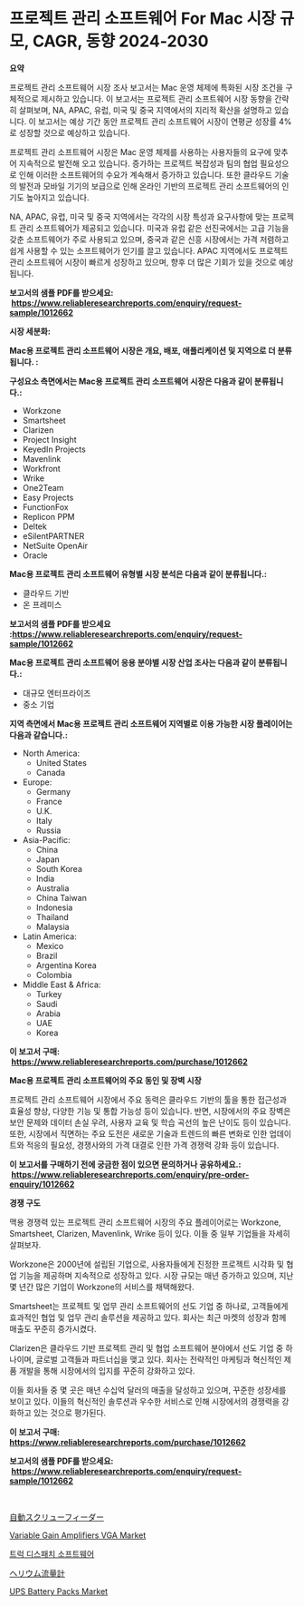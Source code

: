 <p><h1>프로젝트 관리 소프트웨어 For Mac 시장 규모, CAGR, 동향 2024-2030</h1></p><p><strong>요약</strong></p>
<p><p>프로젝트 관리 소프트웨어 시장 조사 보고서는 Mac 운영 체제에 특화된 시장 조건을 구체적으로 제시하고 있습니다. 이 보고서는 프로젝트 관리 소프트웨어 시장 동향을 간략히 살펴보며, NA, APAC, 유럽, 미국 및 중국 지역에서의 지리적 확산을 설명하고 있습니다. 이 보고서는 예상 기간 동안 프로젝트 관리 소프트웨어 시장이 연평균 성장률 4%로 성장할 것으로 예상하고 있습니다.</p><p>프로젝트 관리 소프트웨어 시장은 Mac 운영 체제를 사용하는 사용자들의 요구에 맞추어 지속적으로 발전해 오고 있습니다. 증가하는 프로젝트 복잡성과 팀의 협업 필요성으로 인해 이러한 소프트웨어의 수요가 계속해서 증가하고 있습니다. 또한 클라우드 기술의 발전과 모바일 기기의 보급으로 인해 온라인 기반의 프로젝트 관리 소프트웨어의 인기도 높아지고 있습니다.</p><p>NA, APAC, 유럽, 미국 및 중국 지역에서는 각각의 시장 특성과 요구사항에 맞는 프로젝트 관리 소프트웨어가 제공되고 있습니다. 미국과 유럽 같은 선진국에서는 고급 기능을 갖춘 소프트웨어가 주로 사용되고 있으며, 중국과 같은 신흥 시장에서는 가격 저렴하고 쉽게 사용할 수 있는 소프트웨어가 인기를 끌고 있습니다. APAC 지역에서도 프로젝트 관리 소프트웨어 시장이 빠르게 성장하고 있으며, 향후 더 많은 기회가 있을 것으로 예상됩니다.</p></p>
<p><strong>보고서의 샘플 PDF를 받으세요: &nbsp;<a href="https://www.reliableresearchreports.com/enquiry/request-sample/1012662">https://www.reliableresearchreports.com/enquiry/request-sample/1012662</a></strong></p>
<p><strong>시장 세분화:</strong></p>
<p><strong> Mac용 프로젝트 관리 소프트웨어 시장은 개요, 배포, 애플리케이션 및 지역으로 더 분류됩니다. :</strong></p>
<p><strong>구성요소 측면에서는 Mac용 프로젝트 관리 소프트웨어 시장은 다음과 같이 분류됩니다.:</strong></p>
<p><ul><li>Workzone</li><li>Smartsheet</li><li>Clarizen</li><li>Project Insight</li><li>KeyedIn Projects</li><li>Mavenlink</li><li>Workfront</li><li>Wrike</li><li>One2Team</li><li>Easy Projects</li><li>FunctionFox</li><li>Replicon PPM</li><li>Deltek</li><li>eSilentPARTNER</li><li>NetSuite OpenAir</li><li>Oracle</li></ul></p>
<p><strong> Mac용 프로젝트 관리 소프트웨어 유형별 시장 분석은 다음과 같이 분류됩니다.:</strong></p>
<p><ul><li>클라우드 기반</li><li>온 프레미스</li></ul></p>
<p><strong>보고서의 샘플 PDF를 받으세요 :<a href="https://www.reliableresearchreports.com/enquiry/request-sample/1012662">https://www.reliableresearchreports.com/enquiry/request-sample/1012662</a></strong></p>
<p><strong> Mac용 프로젝트 관리 소프트웨어 응용 분야별 시장 산업 조사는 다음과 같이 분류됩니다.:</strong></p>
<p><ul><li>대규모 엔터프라이즈</li><li>중소 기업</li></ul></p>
<p><strong>지역 측면에서 Mac용 프로젝트 관리 소프트웨어 지역별로 이용 가능한 시장 플레이어는 다음과 같습니다.:</strong></p>
<p><ul>
    <li>
        North America:
        <ul>
            <li>United States</li>
            <li>Canada</li>
        </ul>
    </li>
    <li>
        Europe:
        <ul>
            <li>Germany</li>
            <li>France</li>
            <li>U.K.</li>
            <li>Italy</li>
            <li>Russia</li>
        </ul>
    </li>
    <li>
        Asia-Pacific:
        <ul>
            <li>China</li>
            <li>Japan</li>
            <li>South Korea</li>
            <li>India</li>
            <li>Australia</li>
            <li>China Taiwan</li>
            <li>Indonesia</li>
            <li>Thailand</li>
            <li>Malaysia</li>
        </ul>
    </li>
    <li>
        Latin America:
        <ul>
            <li>Mexico</li>
            <li>Brazil</li>
            <li>Argentina Korea</li>
            <li>Colombia</li>
        </ul>
    </li>
    <li>
        Middle East & Africa:
        <ul>
            <li>Turkey</li>
            <li>Saudi</li>
            <li>Arabia</li>
            <li>UAE</li>
            <li>Korea</li>
        </ul>
    </li>
    </ul></p>
<p><strong>이 보고서 구매: &nbsp;<a href="https://www.reliableresearchreports.com/purchase/1012662">https://www.reliableresearchreports.com/purchase/1012662</a></strong></p>
<p><strong>Mac용 프로젝트 관리 소프트웨어의 주요 동인 및 장벽 시장</strong></p>
<p><p>프로젝트 관리 소프트웨어 시장에서 주요 동력은 클라우드 기반의 툴을 통한 접근성과 효율성 향상, 다양한 기능 및 통합 가능성 등이 있습니다. 반면, 시장에서의 주요 장벽은 보안 문제와 데이터 손실 우려, 사용자 교육 및 학습 곡선의 높은 난이도 등이 있습니다. 또한, 시장에서 직면하는 주요 도전은 새로운 기술과 트렌드의 빠른 변화로 인한 업데이트와 적응의 필요성, 경쟁사와의 가격 대결로 인한 가격 경쟁력 강화 등이 있습니다.</p></p>
<p><strong>이 보고서를 구매하기 전에 궁금한 점이 있으면 문의하거나 공유하세요.: &nbsp;<a href="https://www.reliableresearchreports.com/enquiry/pre-order-enquiry/1012662">https://www.reliableresearchreports.com/enquiry/pre-order-enquiry/1012662</a></strong></p>
<p><strong>경쟁 구도</strong></p>
<p><p>맥용 경쟁력 있는 프로젝트 관리 소프트웨어 시장의 주요 플레이어로는 Workzone, Smartsheet, Clarizen, Mavenlink, Wrike 등이 있다. 이들 중 일부 기업들을 자세히 살펴보자.</p><p>Workzone은 2000년에 설립된 기업으로, 사용자들에게 진정한 프로젝트 시각화 및 협업 기능을 제공하며 지속적으로 성장하고 있다. 시장 규모는 매년 증가하고 있으며, 지난 몇 년간 많은 기업이 Workzone의 서비스를 채택해왔다.</p><p>Smartsheet는 프로젝트 및 업무 관리 소프트웨어의 선도 기업 중 하나로, 고객들에게 효과적인 협업 및 업무 관리 솔루션을 제공하고 있다. 회사는 최근 마켓의 성장과 함께 매출도 꾸준히 증가시켰다.</p><p>Clarizen은 클라우드 기반 프로젝트 관리 및 협업 소프트웨어 분야에서 선도 기업 중 하나이며, 글로벌 고객들과 파트너십을 맺고 있다. 회사는 전략적인 마케팅과 혁신적인 제품 개발을 통해 시장에서의 입지를 꾸준히 강화하고 있다.</p><p>이들 회사들 중 몇 곳은 매년 수십억 달러의 매출을 달성하고 있으며, 꾸준한 성장세를 보이고 있다. 이들의 혁신적인 솔루션과 우수한 서비스로 인해 시장에서의 경쟁력을 강화하고 있는 것으로 평가된다.</p></p>
<p><strong>이 보고서 구매: &nbsp; <a href="https://www.reliableresearchreports.com/purchase/1012662">https://www.reliableresearchreports.com/purchase/1012662</a></strong></p>
<p><strong>보고서의 샘플 PDF를 받으세요: &nbsp;<a href="https://www.reliableresearchreports.com/enquiry/request-sample/1012662">https://www.reliableresearchreports.com/enquiry/request-sample/1012662</a></strong><strong></strong></p>
<p>&nbsp;</p>
<p><p><a href="https://medium.com/@manuelmann1976/%E8%87%AA%E5%8B%95%E3%81%AD%E3%81%98%E9%80%81%E3%82%8A%E6%A9%9F%E3%81%AE%E5%B8%82%E5%A0%B4%E3%83%A1%E3%83%88%E3%83%AA%E3%82%AF%E3%82%B9%E3%81%AE%E8%A7%A3%E8%AA%AD-%E5%B8%82%E5%A0%B4%E3%82%B7%E3%82%A7%E3%82%A2-%E3%83%88%E3%83%AC%E3%83%B3%E3%83%89-%E6%88%90%E9%95%B7%E3%83%91%E3%82%BF%E3%83%BC%E3%83%B3-81accb0821da">自動スクリューフィーダー</a></p><p><a href="https://medium.com/@aidalakin1908/variable-gain-amplifiers-vga-market-furnishes-information-on-market-share-market-trends-and-3b2392d902c0">Variable Gain Amplifiers VGA Market</a></p><p><a href="https://github.com/vsckjg50460/Market-Research-Report-List-1/blob/main/306743311316.md">트럭 디스패치 소프트웨어</a></p><p><a href="https://github.com/EstelWisozk1/Market-Research-Report-List-1/blob/main/475967212073.md">ヘリウム流量計</a></p><p><a href="https://github.com/lubmix/Market-Research-Report-List-2/blob/main/ups-battery-packs-market.md">UPS Battery Packs Market</a></p></p>
